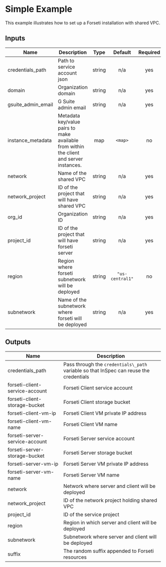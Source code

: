 # Simple Example

This example illustrates how to set up a Forseti installation with shared VPC.

[^]: (autogen_docs_start)

## Inputs

| Name | Description | Type | Default | Required |
|------|-------------|:----:|:-----:|:-----:|
| credentials\_path | Path to service account json | string | n/a | yes |
| domain | Organization domain | string | n/a | yes |
| gsuite\_admin\_email | G Suite admin email | string | n/a | yes |
| instance\_metadata | Metadata key/value pairs to make available from within the client and server instances. | map | `<map>` | no |
| network | Name of the shared VPC | string | n/a | yes |
| network\_project | ID of the project that will have shared VPC | string | n/a | yes |
| org\_id | Organization ID | string | n/a | yes |
| project\_id | ID of the project that will have forseti server | string | n/a | yes |
| region | Region where forseti subnetwork will be deployed | string | `"us-central1"` | no |
| subnetwork | Name of the subnetwork where forseti will be deployed | string | n/a | yes |

## Outputs

| Name | Description |
|------|-------------|
| credentials\_path | Pass through the `credentials\_path` variable so that InSpec can reuse the credentials |
| forseti-client-service-account | Forseti Client service account |
| forseti-client-storage-bucket | Forseti Client storage bucket |
| forseti-client-vm-ip | Forseti Client VM private IP address |
| forseti-client-vm-name | Forseti Client VM name |
| forseti-server-service-account | Forseti Server service account |
| forseti-server-storage-bucket | Forseti Server storage bucket |
| forseti-server-vm-ip | Forseti Server VM private IP address |
| forseti-server-vm-name | Forseti Server VM name |
| network | Network where server and client will be deployed |
| network\_project | ID of the network project holding shared VPC |
| project\_id | ID of the service project |
| region | Region in which server and client will be deployed |
| subnetwork | Subnetwork where server and client will be deployed |
| suffix | The random suffix appended to Forseti resources |

[^]: (autogen_docs_end)
